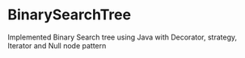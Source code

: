 # BinarySearchTree
Implemented Binary Search tree using Java with Decorator, strategy, Iterator and Null node pattern
